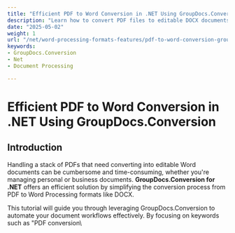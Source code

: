 ```yaml
---
title: "Efficient PDF to Word Conversion in .NET Using GroupDocs.Conversion"
description: "Learn how to convert PDF files to editable DOCX documents efficiently using GroupDocs.Conversion for .NET. Streamline your document processing workflow with our step-by-step guide."
date: "2025-05-02"
weight: 1
url: "/net/word-processing-formats-features/pdf-to-word-conversion-groupdocs-dotnet/"
keywords:
- GroupDocs.Conversion
- Net
- Document Processing

---
```



# Efficient PDF to Word Conversion in .NET Using GroupDocs.Conversion

## Introduction

Handling a stack of PDFs that need converting into editable Word documents can be cumbersome and time-consuming, whether you're managing personal or business documents. **GroupDocs.Conversion for .NET** offers an efficient solution by simplifying the conversion process from PDF to Word Processing formats like DOCX.

This tutorial will guide you through leveraging GroupDocs.Conversion to automate your document workflows effectively. By focusing on keywords such as "PDF conversion\

